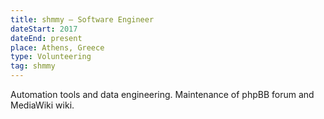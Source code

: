```yaml
---
title: shmmy – Software Engineer
dateStart: 2017
dateEnd: present
place: Athens, Greece
type: Volunteering
tag: shmmy
---
```


Automation tools and data engineering. Maintenance of phpBB forum and MediaWiki wiki.
